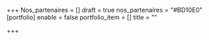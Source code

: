 +++
Nos_partenaires = []
draft = true
nos_partenaires = "#BD10E0"
[portfolio]
enable = false
portfolio_item = []
title = ""

+++
